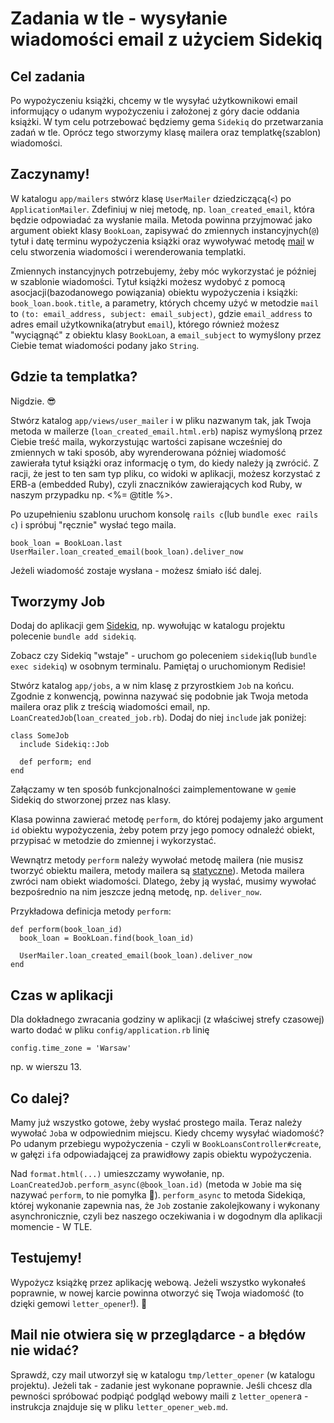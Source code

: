 # Zadania w tle - wysyłanie wiadomości email z użyciem Sidekiq
## Cel zadania

Po wypożyczeniu książki, chcemy w tle wysyłać użytkownikowi email informujący o udanym wypożyczeniu i założonej z góry dacie oddania książki. W tym celu potrzebować będziemy gema `Sidekiq` do przetwarzania zadań w tle. Oprócz tego stworzymy klasę mailera oraz templatkę(szablon) wiadomości.

## Zaczynamy!

W katalogu `app/mailers` stwórz klasę `UserMailer` dziedziczącą(`<`) po `ApplicationMailer`. Zdefiniuj w niej metodę, np. `loan_created_email`, która będzie odpowiadać za wysłanie maila. Metoda powinna przyjmować jako argument obiekt klasy `BookLoan`, zapisywać do zmiennych instancyjnych(`@`) tytuł i datę terminu wypożyczenia książki oraz wywoływać metodę [mail](https://api.rubyonrails.org/v7.0.4.2/classes/ActionMailer/Base.html#method-i-mail) w celu stworzenia wiadomości i werenderowania templatki.

Zmiennych instancyjnych potrzebujemy, żeby móc wykorzystać je później w szablonie wiadomości. Tytuł książki możesz wydobyć z pomocą asocjacji(bazodanowego powiązania) obiektu wypożyczenia i książki: `book_loan.book.title`, a parametry, których chcemy użyć w metodzie `mail` to `(to: email_address, subject: email_subject)`, gdzie `email_address` to adres email użytkownika(atrybut `email`), którego również możesz "wyciągnąć" z obiektu klasy `BookLoan`, a `email_subject` to wymyślony przez Ciebie temat wiadomości podany jako `String`.

## Gdzie ta templatka?

Nigdzie. 😎

Stwórz katalog `app/views/user_mailer` i w pliku nazwanym tak, jak Twoja metoda w mailerze (`loan_created_email.html.erb`) napisz wymyśloną przez Ciebie treść maila, wykorzystując wartości zapisane wcześniej do zmiennych w taki sposób, aby wyrenderowana później wiadomość zawierała tytuł książki oraz informację o tym, do kiedy należy ją zwrócić. Z racji, że jest to ten sam typ pliku, co widoki w aplikacji, możesz korzystać z ERB-a (embedded Ruby), czyli znaczników zawierających kod Ruby, w naszym przypadku np. <%= @title %>.

Po uzupełnieniu szablonu uruchom konsolę `rails c`(lub `bundle exec rails c`) i spróbuj "ręcznie" wysłać tego maila.

```
book_loan = BookLoan.last
UserMailer.loan_created_email(book_loan).deliver_now
```

Jeżeli wiadomość zostaje wysłana - możesz śmiało iść dalej.

## Tworzymy Job

Dodaj do aplikacji gem [Sidekiq](https://github.com/sidekiq/sidekiq), np. wywołując w katalogu projektu polecenie `bundle add sidekiq`.

Zobacz czy Sidekiq "wstaje" - uruchom go poleceniem `sidekiq`(lub `bundle exec sidekiq`) w osobnym terminalu. Pamiętaj o uruchomionym Redisie!

Stwórz katalog `app/jobs`, a w nim klasę z przyrostkiem `Job` na końcu. Zgodnie z konwencją, powinna nazywać się podobnie jak Twoja metoda mailera oraz plik z treścią wiadomości email, np. `LoanCreatedJob`(`loan_created_job.rb`). Dodaj do niej `include` jak poniżej:
```
class SomeJob
  include Sidekiq::Job

  def perform; end
end
```

Załączamy w ten sposób funkcjonalności zaimplementowane w `gem`ie Sidekiq do stworzonej przez nas klasy.

Klasa powinna zawierać metodę `perform`, do której podajemy jako argument `id` obiektu wypożyczenia, żeby potem przy jego pomocy odnaleźć obiekt, przypisać w metodzie do zmiennej i wykorzystać.

Wewnątrz metody `perform` należy wywołać metodę mailera (nie musisz tworzyć obiektu mailera, metody mailera są [statyczne](https://pl.wikipedia.org/wiki/Metoda_statyczna)).
Metoda mailera zwróci nam obiekt wiadomości. Dlatego, żeby ją wysłać, musimy wywołać bezpośrednio na nim jeszcze jedną metodę, np. `deliver_now`.

Przykładowa definicja metody `perform`:
```
def perform(book_loan_id)
  book_loan = BookLoan.find(book_loan_id)

  UserMailer.loan_created_email(book_loan).deliver_now
end
```

## Czas w aplikacji

Dla dokładnego zwracania godziny w aplikacji (z właściwej strefy czasowej) warto dodać w pliku `config/application.rb` linię
```
config.time_zone = 'Warsaw'
```
np. w wierszu 13.

## Co dalej?

Mamy już wszystko gotowe, żeby wysłać prostego maila. Teraz należy wywołać `Job`a w odpowiednim miejscu. Kiedy chcemy wysyłać wiadomość? Po udanym przebiegu wypożyczenia - czyli w `BookLoansController#create`, w gałęzi `if`a odpowiadającej za prawidłowy zapis obiektu wypożyczenia.

Nad `format.html(...)` umieszczamy wywołanie, np. `LoanCreatedJob.perform_async(@book_loan.id)` (metoda w `Job`ie ma się nazywać `perform`, to nie pomyłka 🙂). `perform_async` to metoda Sidekiqa, której wykonanie zapewnia nas, że `Job` zostanie zakolejkowany i wykonany asynchronicznie, czyli bez naszego oczekiwania i w dogodnym dla aplikacji momencie - W TLE.

## Testujemy!

Wypożycz książkę przez aplikację webową. Jeżeli wszystko wykonałeś poprawnie, w nowej karcie powinna otworzyć się Twoja wiadomość (to dzięki gemowi `letter_opener`!). 👏

## Mail nie otwiera się w przeglądarce - a błędów nie widać?

Sprawdź, czy mail utworzył się w katalogu `tmp/letter_opener` (w katalogu projektu). Jeżeli tak - zadanie jest wykonane poprawnie. Jeśli chcesz dla pewności spróbować podpiąć podgląd webowy maili z `letter_opener`a - instrukcja znajduje się w pliku `letter_opener_web.md`.
